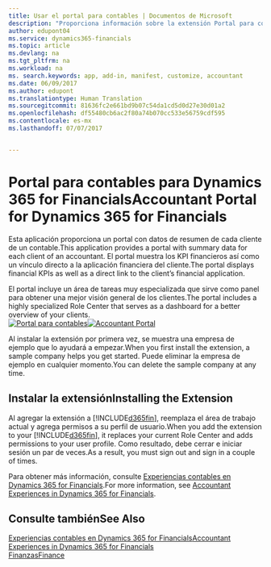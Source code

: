 ```yaml
---
title: Usar el portal para contables | Documentos de Microsoft
description: "Proporciona información sobre la extensión Portal para contables."
author: edupont04
ms.service: dynamics365-financials
ms.topic: article
ms.devlang: na
ms.tgt_pltfrm: na
ms.workload: na
ms. search.keywords: app, add-in, manifest, customize, accountant
ms.date: 06/09/2017
ms.author: edupont
ms.translationtype: Human Translation
ms.sourcegitcommit: 81636fc2e661bd9b07c54da1cd5d0d27e30d01a2
ms.openlocfilehash: df55480cb6ac2f80a74b070cc533e56759cdf595
ms.contentlocale: es-mx
ms.lasthandoff: 07/07/2017


---
```

# <a name="accountant-portal-for-dynamics-365-for-financials"></a><span data-ttu-id="248e8-103">Portal para contables para Dynamics 365 for Financials</span><span class="sxs-lookup"><span data-stu-id="248e8-103">Accountant Portal for Dynamics 365 for Financials</span></span>
<span data-ttu-id="248e8-104">Esta aplicación proporciona un portal con datos de resumen de cada cliente de un contable.</span><span class="sxs-lookup"><span data-stu-id="248e8-104">This application provides a portal with summary data for each client of an accountant.</span></span> <span data-ttu-id="248e8-105">El portal muestra los KPI financieros así como un vínculo directo a la aplicación financiera del cliente.</span><span class="sxs-lookup"><span data-stu-id="248e8-105">The portal displays financial KPIs as well as a direct link to the client’s financial application.</span></span>  

<span data-ttu-id="248e8-106">El portal incluye un área de tareas muy especializada que sirve como panel para obtener una mejor visión general de los clientes.</span><span class="sxs-lookup"><span data-stu-id="248e8-106">The portal includes a highly specialized Role Center that serves as a dashboard for a better overview of your clients.</span></span>  
<span data-ttu-id="248e8-107">[![Portal para contables](./media/ui-extensions-accportal/accountant-portal.png)](https://go.microsoft.com/fwlink/?linkid=851257)</span><span class="sxs-lookup"><span data-stu-id="248e8-107">[![Accountant Portal](./media/ui-extensions-accportal/accountant-portal.png)](https://go.microsoft.com/fwlink/?linkid=851257)</span></span>

<span data-ttu-id="248e8-108">Al instalar la extensión por primera vez, se muestra una empresa de ejemplo que lo ayudará a empezar.</span><span class="sxs-lookup"><span data-stu-id="248e8-108">When you first install the extension, a sample company helps you get started.</span></span> <span data-ttu-id="248e8-109">Puede eliminar la empresa de ejemplo en cualquier momento.</span><span class="sxs-lookup"><span data-stu-id="248e8-109">You can delete the sample company at any time.</span></span>  

## <a name="installing-the-extension"></a><span data-ttu-id="248e8-110">Instalar la extensión</span><span class="sxs-lookup"><span data-stu-id="248e8-110">Installing the Extension</span></span>
<span data-ttu-id="248e8-111">Al agregar la extensión a [!INCLUDE[d365fin](includes/d365fin_md.md)], reemplaza el área de trabajo actual y agrega permisos a su perfil de usuario.</span><span class="sxs-lookup"><span data-stu-id="248e8-111">When you add the extension to your [!INCLUDE[d365fin](includes/d365fin_md.md)], it replaces your current Role Center and adds permissions to your user profile.</span></span> <span data-ttu-id="248e8-112">Como resultado, debe cerrar e iniciar sesión un par de veces.</span><span class="sxs-lookup"><span data-stu-id="248e8-112">As a result, you must sign out and sign in a couple of times.</span></span>  

<span data-ttu-id="248e8-113">Para obtener más información, consulte [Experiencias contables en Dynamics 365 for Financials](finance-accounting.md).</span><span class="sxs-lookup"><span data-stu-id="248e8-113">For more information, see [Accountant Experiences in Dynamics 365 for Financials](finance-accounting.md).</span></span>  

## <a name="see-also"></a><span data-ttu-id="248e8-114">Consulte también</span><span class="sxs-lookup"><span data-stu-id="248e8-114">See Also</span></span>
[<span data-ttu-id="248e8-115">Experiencias contables en Dynamics 365 for Financials</span><span class="sxs-lookup"><span data-stu-id="248e8-115">Accountant Experiences in Dynamics 365 for Financials</span></span>](finance-accounting.md)  
[<span data-ttu-id="248e8-116">Finanzas</span><span class="sxs-lookup"><span data-stu-id="248e8-116">Finance</span></span>](finance.md)  

